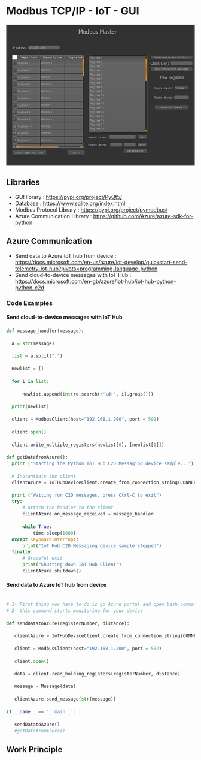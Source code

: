 # Modbus TCP/IP - IoT - GUI
  


![Screenshot](app.PNG)

 ## Libraries
 - GUI library : https://pypi.org/project/PyQt5/
 - Database : https://www.sqlite.org/index.html
 - Modbus Protocol Library : https://pypi.org/project/pymodbus/
 - Azure Communication Library : https://github.com/Azure/azure-sdk-for-python

 ## Azure Communication
 
 - Send data to Azure IoT hub from device : https://docs.microsoft.com/en-us/azure/iot-develop/quickstart-send-telemetry-iot-hub?pivots=programming-language-python
 - Send cloud-to-device messages with IoT Hub : https://docs.microsoft.com/en-gb/azure/iot-hub/iot-hub-python-python-c2d
 
 ### Code Examples
 #### Send cloud-to-device messages with IoT Hub
  ```python
 def message_handler(message):

    a = str(message)

    list = a.split(",")

    newlist = []

    for i in list:

        newlist.append(int(re.search(r'\d+', i).group()))
    
    print(newlist)

    client = ModbusClient(host="192.168.1.200", port = 502)

    client.open()

    client.write_multiple_registers(newlist[0], [newlist[1]])
  
def getDatafromAzure():
    print ("Starting the Python IoT Hub C2D Messaging device sample...")

    # Instantiate the client
    clientAzure = IoTHubDeviceClient.create_from_connection_string(CONNECTION_STRING)

    print ("Waiting for C2D messages, press Ctrl-C to exit")
    try:
        # Attach the handler to the client
        clientAzure.on_message_received = message_handler

        while True:
            time.sleep(1000)
    except KeyboardInterrupt:
        print("IoT Hub C2D Messaging device sample stopped")
    finally:
        # Graceful exit
        print("Shutting down IoT Hub Client")
        clientAzure.shutdown()
 ```
 #### Send data to Azure IoT hub from device
 ```python

# 1- First thing you have to do is go Azure portal and open bash command line then write az iot hub monitor-events --hub-name modbus-tcp-iot --device-id mypi
# 2- this command starts monitoring for your device

def sendDatatoAzure(registerNumber, distance):

    clientAzure = IoTHubDeviceClient.create_from_connection_string(CONNECTION_STRING)

    client = ModbusClient(host="192.168.1.200", port = 502)

    client.open()

    data = client.read_holding_registers(registerNumber, distance)

    message = Message(data)

    clientAzure.send_message(str(message))
    
if __name__ == '__main__':

    sendDatatoAzure()
    #getDatafromAzure()
 ```
 ## Work Principle

